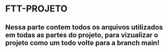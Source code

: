 # FTT-PROJETO

## Nessa parte contem todos os arquivos utilizados em todas as partes do projeto, para vizualizar o projeto como um todo volte para a branch main!
